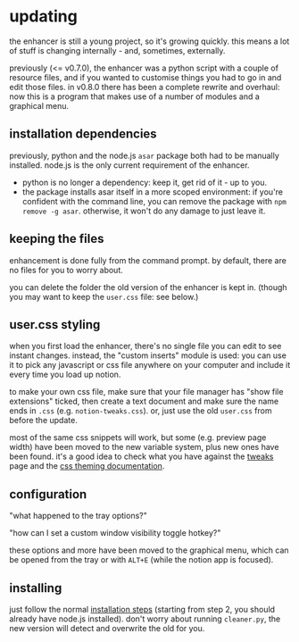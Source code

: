 # updating

the enhancer is still a young project, so it's growing quickly. this means a lot of stuff is changing internally
\- and, sometimes, externally.

previously (<= v0.7.0), the enhancer was a python script with a couple of resource files, and if you
wanted to customise things you had to go in and edit those files. in v0.8.0 there has been a complete
rewrite and overhaul: now this is a program that makes use of a number of modules and a graphical menu.

## installation dependencies

previously, python and the node.js `asar` package both had to be manually installed.
node.js is the only current requirement of the enhancer.

- python is no longer a dependency: keep it, get rid of it - up to you.
- the package installs asar itself in a more scoped environment: if you're confident with
  the command line, you can remove the package with `npm remove -g asar`. otherwise, it
  won't do any damage to just leave it.

## keeping the files

enhancement is done fully from the command prompt.
by default, there are no files for you to worry about.

you can delete the folder the old version of the enhancer is kept in.
(though you may want to keep the `user.css` file: see below.)

## user.css styling

when you first load the enhancer, there's no single file you can edit to see instant changes.
instead, the "custom inserts" module is used: you can use it to pick any javascript or css file anywhere
on your computer and include it every time you load up notion.

to make your own css file, make sure that your file manager has "show file extensions" ticked, then
create a text document and make sure the name ends in `.css` (e.g. `notion-tweaks.css`). or, just use
the old `user.css` from before the update.

most of the same css snippets will work, but some (e.g. preview page width) have been moved to the new variable
system, plus new ones have been found. it's a good idea to check what you have against the [tweaks](https://github.com/notion-enhancer/tweaks)
page and the [css theming documentation](DOCUMENTATION.md#variable-theming).

## configuration

"what happened to the tray options?"

"how can I set a custom window visibility toggle hotkey?"

these options and more have been moved to the graphical menu, which can be opened from the
tray or with `ALT+E` (while the notion app is focused).

## installing

just follow the normal [installation steps](README.md#installation) (starting from step 2, you should
already have node.js installed). don't worry about running `cleaner.py`, the new version will detect and overwrite
the old for you.
